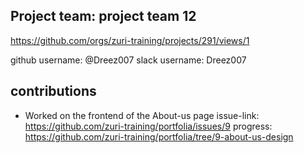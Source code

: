 ## Project team: project team 12
https://github.com/orgs/zuri-training/projects/291/views/1

github username: @Dreez007
slack username: Dreez007

## contributions
* Worked on the frontend of the About-us page
 issue-link: https://github.com/zuri-training/portfolia/issues/9
 progress: https://github.com/zuri-training/portfolia/tree/9-about-us-design